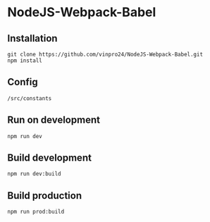 # NodeJS-Webpack-Babel

## Installation

```
git clone https://github.com/vinpro24/NodeJS-Webpack-Babel.git
npm install
```

## Config

```
/src/constants
```

## Run on development

```
npm run dev
```

## Build development

```
npm run dev:build
```

## Build production

```
npm run prod:build
```